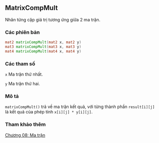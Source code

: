 ## MatrixCompMult
Nhân từng cặp giá trị tương ứng giữa 2 ma trận.

### Các phiên bản
```glsl
mat2 matrixCompMult(mat2 x, mat2 y)  
mat3 matrixCompMult(mat3 x, mat3 y)  
mat4 matrixCompMult(mat4 x, mat4 y)
```

### Các tham số
```x``` Ma trận thứ nhất.

```y``` Ma trận thứ hai.

### Mô tả
```matrixCompMult()``` trả về ma trận kết quả, với từng thành phần ```result[i][j]``` là kết quả của phép tính ```x[i][j] * y[i][j]```.

### Tham khảo thêm
[Chương 08: Ma trận](../08/?lan=vi)
